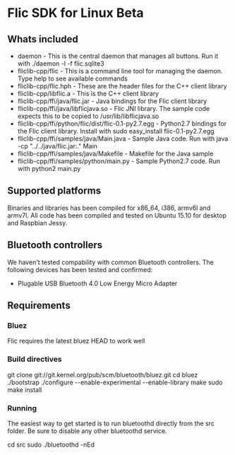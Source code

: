 # Flic SDK for Linux Beta

## Whats included
* daemon - This is the central daemon that manages all buttons. Run it with ./daemon -l -f flic.sqlite3
* fliclib-cpp/flic - This is a command line tool for managing the daemon. Type help to see available commands
* fliclib-cpp/flic.hph - These are the header files for the C++ client library
* fliclib-cpp/libflic.a - This is the C++ client library
* fliclib-cpp/ffi/java/flic.jar - Java bindings for the Flic client library
* fliclib-cpp/ffi/java/libflicjava.so - Flic JNI library. The sample code expects this to be copied to /usr/lib/libflicjava.so
* fliclib-cpp/ffi/python/flic/dist/flic-0.1-py2.7.egg - Python2.7 bindings for the Flic client library. Install with sudo easy_install flic-0.1-py2.7.egg
* fliclib-cpp/ffi/samples/java/Main.java - Sample Java code. Run with java -cp "../../java/flic.jar:." Main
* fliclib-cpp/ffi/samples/java/Makefile - Makefile for the Java sample
* fliclib-cpp/ffi/samples/python/main.py - Sample Python2.7 code. Run with python2 main.py

## Supported platforms
Binaries and libraries has been compiled for x86_64, i386, armv6l and armv7l. All code has been compiled and tested on Ubuntu 15.10 for desktop and Raspbian Jessy.
## Bluetooth controllers
We haven't tested compability with common Bluetooth controllers. The following devices has been tested and confirmed:
* Plugable USB Bluetooth 4.0 Low Energy Micro Adapter

## Requirements
### Bluez
Flic requires the latest bluez HEAD to work well
### Build directives
git clone git://git.kernel.org/pub/scm/bluetooth/bluez.git
cd bluez
./bootstrap
./configure --enable-experimental --enable-library
make
sudo make install

### Running
The easiest way to get started is to run bluetoothd directly from the src folder. Be sure to disable any other bluetoothd service.

cd src
sudo ./bluetoothd -nEd

